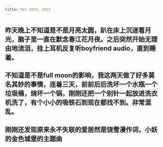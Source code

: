 ```yaml
---
title: Mar 29th, 2021
---
```


## 昨天晚上不知道是不是月亮太圆，趴在床上沉迷看月光，脑子里一直在默念春江花月夜。之后突然开始无理由地流泪，挂上耳机反复听boyfriend audio，直到睡着。
## 不知道是不是full moon的影响，我这两天做了好多莫名其妙的事情，连着三天，前前后后洗坏一个水瓶一个垃圾桶，烧坏一个锅，刚刚还把一个别针一起放进洗衣机洗了，有个小小的吸铁石到现在都找不到。非常混乱。
## 刚刚还发现原来永不失联的爱居然是饶雪漫作词，小妖的金色城堡的主题曲
